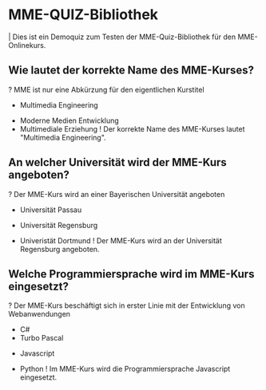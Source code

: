 # MME-QUIZ-Bibliothek
| Dies ist ein Demoquiz zum Testen der MME-Quiz-Bibliothek für den MME-Onlinekurs.

## Wie lautet der korrekte Name des MME-Kurses?
? MME ist nur eine Abkürzung für den eigentlichen Kurstitel
+ Multimedia Engineering
- Moderne Medien Entwicklung
- Multimediale Erziehung
! Der korrekte Name des MME-Kurses lautet "Multimedia Engineering".

## An welcher Universität wird der MME-Kurs angeboten?
? Der MME-Kurs wird an einer Bayerischen Universität angeboten
- Universität Passau
+ Universität Regensburg
- Univeristät Dortmund
! Der MME-Kurs wird an der Universität Regensburg angeboten.

## Welche Programmiersprache wird im MME-Kurs eingesetzt?
? Der MME-Kurs beschäftigt sich in erster Linie mit der Entwicklung von Webanwendungen
- C#
- Turbo Pascal
+ Javascript
- Python
! Im MME-Kurs wird die Programmiersprache Javascript eingesetzt.